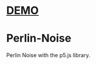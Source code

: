 # [DEMO](https://joneshshrestha.github.io/Perlin-Noise/)

# Perlin-Noise
Perlin Noise with the p5.js library.
